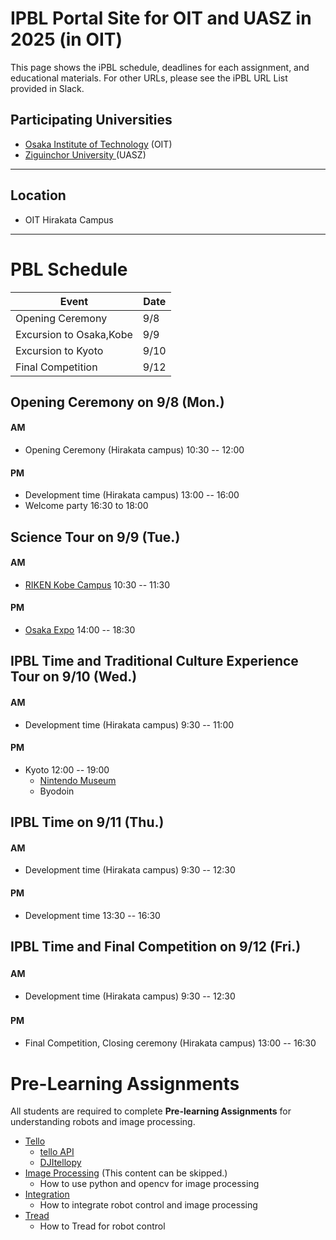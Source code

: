 #  IPBL Portal Site for OIT and UASZ in 2025 (in OIT)

This page shows the iPBL schedule, deadlines for each assignment, and educational materials. For other URLs, please see the iPBL URL List provided in Slack.

## Participating Universities
- [Osaka Institute of Technology](http://www.oit.ac.jp/english/index.html) (OIT)
- [Ziguinchor University ](https://uasz.sn/) (UASZ)
---
## Location
 - OIT Hirakata Campus
---
# PBL Schedule 

|Event |Date|
|-|-|
|Opening Ceremony |9/8|
|Excursion to Osaka,Kobe| 9/9|
|Excursion to Kyoto| 9/10|
|Final Competition | 9/12|


## Opening Ceremony on 9/8 (Mon.)
#### AM
- Opening Ceremony  (Hirakata campus) 10:30 -- 12:00
#### PM
- Development time (Hirakata campus) 13:00 -- 16:00
- Welcome party 16:30 to 18:00

## Science  Tour  on 9/9 (Tue.)
####  AM 
- [RIKEN Kobe Campus]( https://www.kobe.riken.jp/en/) 10:30 -- 11:30
####  PM
- [Osaka Expo]( https://www.expo2025.or.jp/en/) 14:00 -- 18:30

## IPBL Time and Traditional Culture Experience Tour on 9/10 (Wed.)
####  AM
- Development time (Hirakata campus) 9:30 -- 11:00
#### PM
- Kyoto 12:00 -- 19:00
   -   [Nintendo Museum]( https://museum.nintendo.com/index.html)
   - Byodoin

## IPBL Time on 9/11 (Thu.)
####  AM
- Development time (Hirakata campus) 9:30 -- 12:30
####  PM
- Development time 13:30 -- 16:30
## IPBL Time and Final Competition on 9/12 (Fri.)
#### AM　
- Development time (Hirakata campus) 9:30 -- 12:30
#### PM　
- Final Competition, Closing ceremony (Hirakata campus) 13:00 -- 16:30



# Pre-Learning Assignments 
All students are required to complete **Pre-learning Assignments** for understanding robots and image processing.
- [Tello](https://github.com/oit-ipbl/robots)
  - [tello API](https://github.com/oit-ipbl/robots/blob/main/tello/simple_control.md)
  - [DJItellopy](https://github.com/oit-ipbl/robots/blob/main/tello/DJITelloPy.md)
- [Image Processing](https://github.com/oit-ipbl/image_processing)  (This content can be skipped.)
  - How to use python and opencv for image processing
- [Integration](https://github.com/oit-ipbl/Integration/)
  - How to integrate robot control and image processing
- [Tread](https://github.com/oit-ipbl/Thread/)
  - How to Tread for robot control 

<!-- 
### Final competition 
-  [Competition Rules](https://github.com/oit-ipbl/final_competition)
->

<!--
# Questionnaire 

#### International PBL Survey
https://forms.gle/uGmmk5gydcvf9gx46

#### Questionnaire to Invitees
https://docs.google.com/forms/d/e/1FAIpQLSe1PD2A6Bti-NBtpAKks2bS1ZiXF5QkV6Gd2NqSGtN_CnI0qA/viewform?pli=1

#### Questionnaire to Invitees
https://docs.google.com/forms/d/1HNjxvQvelaG5oEXlFy5Ht1uq4BPRL6H8RmirHkjqkxk/
->










